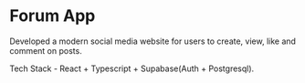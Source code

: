 # Forum App

Developed a modern social media website for users to create, view, like and comment on posts.

Tech Stack - React + Typescript + Supabase(Auth + Postgresql).
